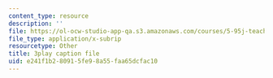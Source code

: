 ```yaml
---
content_type: resource
description: ''
file: https://ol-ocw-studio-app-qa.s3.amazonaws.com/courses/5-95j-teaching-college-level-science-and-engineering-fall-2015/e241f1b280915fe98a55faa65dcfac10_aGuZTE8-lOQ.vtt
file_type: application/x-subrip
resourcetype: Other
title: 3play caption file
uid: e241f1b2-8091-5fe9-8a55-faa65dcfac10
---
```

